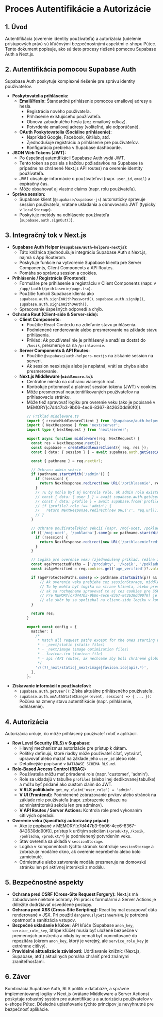 # Proces Autentifikácie a Autorizácie

## 1. Úvod

Autentifikácia (overenie identity používateľa) a autorizácia (udelenie prístupových práv) sú kľúčovými bezpečnostnými aspektmi e-shopu Pútec. Tento dokument popisuje, ako sú tieto procesy riešené pomocou Supabase Auth a Next.js.

## 2. Autentifikácia pomocou Supabase Auth

Supabase Auth poskytuje komplexné riešenie pre správu identity používateľov.

*   **Poskytovatelia prihlásenia:**
    *   **Email/Heslo:** Štandardné prihlásenie pomocou emailovej adresy a hesla.
        *   Registrácia nového používateľa.
        *   Prihlásenie existujúceho používateľa.
        *   Obnova zabudnutého hesla (cez emailový odkaz).
        *   Potvrdenie emailovej adresy (voliteľné, ale odporúčané).
    *   **OAuth Poskytovatelia (Sociálne prihlásenie):**
        *   Napríklad Google, Facebook, GitHub, atď.
        *   Zjednodušuje registráciu a prihlásenie pre používateľov.
        *   Konfigurácia prebieha v Supabase dashboarde.
*   **JSON Web Tokens (JWT):**
    *   Po úspešnej autentifikácii Supabase Auth vydá JWT.
    *   Tento token sa posiela s každou požiadavkou na Supabase (a prípadne na chránené Next.js API routes) na overenie identity používateľa.
    *   JWT obsahuje informácie o používateľovi (napr. `user_id`, `email`) a expiračný čas.
    *   Môže obsahovať aj vlastné claims (napr. rolu používateľa).
*   **Správa session:**
    *   Supabase klient (`@supabase/supabase-js`) automaticky spravuje session používateľa, vrátane ukladania a obnovovania JWT (typicky v `localStorage`).
    *   Poskytuje metódy na odhlásenie používateľa (`supabase.auth.signOut()`).

## 3. Integračný tok v Next.js

*   **Supabase Auth Helper (`@supabase/auth-helpers-nextjs`):**
    *   Táto knižnica zjednodušuje integráciu Supabase Auth s Next.js, najmä s App Routerom.
    *   Poskytuje funkcie na vytvorenie Supabase klienta pre Server Components, Client Components a API Routes.
    *   Pomáha so správou session a cookies.
*   **Prihlásenie / Registrácia (Frontend):**
    *   Formuláre pre prihlásenie a registráciu v Client Components (napr. v `/app/(auth)/prihlasenie/page.tsx`).
    *   Použitie funkcií Supabase klienta ako `supabase.auth.signInWithPassword()`, `supabase.auth.signUp()`, `supabase.auth.signInWithOAuth()`.
    *   Spracovanie úspešných odpovedí a chýb.
*   **Ochrana Rout (Client-side & Server-side):**
    *   **Client Components:**
        *   Použitie React Contextu na zdieľanie stavu prihlásenia.
        *   Podmienené renderovanie alebo presmerovanie na základe stavu prihlásenia.
        *   Príklad: Ak používateľ nie je prihlásený a snaží sa dostať do `/kosik`, presmeruje sa na `/prihlasenie`.
    *   **Server Components & API Routes:**
        *   Použitie `@supabase/auth-helpers-nextjs` na získanie session na serveri.
        *   Ak session neexistuje alebo je neplatná, vráti sa chyba alebo presmerovanie.
    *   **Next.js Middleware (`middleware.ts`):**
        *   Centrálne miesto na ochranu viacerých rout.
        *   Kontroluje prítomnosť a platnosť session tokenu (JWT) v cookies.
        *   Môže presmerovať neautentifikovaných používateľov na prihlasovaciu stránku.
        *   Môže tiež spravovať logiku pre overenie veku (ako je popísané v MEMORY[c7d447b3-9b06-4ec6-8367-842630dd90f0]).
            ```typescript
            // Príklad middleware.ts
            import { createMiddlewareClient } from '@supabase/auth-helpers-nextjs';
            import { NextResponse } from 'next/server';
            import type { NextRequest } from 'next/server';

            export async function middleware(req: NextRequest) {
              const res = NextResponse.next();
              const supabase = createMiddlewareClient({ req, res });
              const { data: { session } } = await supabase.auth.getSession();

              const { pathname } = req.nextUrl;

              // Ochrana admin sekcie
              if (pathname.startsWith('/admin')) {
                if (!session) {
                  return NextResponse.redirect(new URL('/prihlasenie', req.url));
                }
                // Tu by mohla byť aj kontrola role, ak admin rola existuje
                // const { data: { user } } = await supabase.auth.getUser();
                // const { data: profile } = await supabase.from('profiles').select('role').eq('id', user?.id).single();
                // if (profile?.role !== 'admin') {
                //   return NextResponse.redirect(new URL('/', req.url)); // Alebo na stránku s chybou prístupu
                // }
              }

              // Ochrana používateľských sekcií (napr. /moj-ucet, /pokladna)
              if (['/moj-ucet', '/pokladna'].some(p => pathname.startsWith(p))) {
                if (!session) {
                  return NextResponse.redirect(new URL('/prihlasenie?redirect_to=' + pathname, req.url));
                }
              }

              // Logika pre overenie veku (zjednodušený príklad, reálna implementácia môže byť v sessionStorage)
              const ageProtectedPaths = ['/produkty', '/kosik', '/pokladna', '/produkt/'];
              const isAgeVerified = req.cookies.get('age_verified')?.value === 'true';

              if (ageProtectedPaths.some(p => pathname.startsWith(p)) && !isAgeVerified && !sessionStorage.getItem('ageVerified')) {
                  // Ak overenie veku prebieha cez sessionStorage, middleware to priamo neuvidí.
                  // Tu by mohla byť logika na strane klienta, alebo presmerovanie na stránku overenia veku,
                  // ak sa rozhodneme spravovať to aj cez cookies pre SSR/middleware.
                  // Pre MEMORY[c7d447b3-9b06-4ec6-8367-842630dd90f0] je to riešené cez sessionStorage, takže middleware by to nemal blokovať priamo,
                  // ale skôr by sa spoliehal na client-side logiku v komponentoch.
              }

              return res;
            }

            export const config = {
              matcher: [
                /*
                 * Match all request paths except for the ones starting with:
                 * - _next/static (static files)
                 * - _next/image (image optimization files)
                 * - favicon.ico (favicon file)
                 * - api (API routes, ak nechceme aby boli chránené globálne tu)
                 */
                '/((?!_next/static|_next/image|favicon.ico|api).*)',
              ],
            };
            ```
*   **Získavanie informácií o používateľovi:**
    *   `supabase.auth.getUser()`: Získa aktuálne prihláseného používateľa.
    *   `supabase.auth.onAuthStateChange((event, session) => { ... })`: Počúva na zmeny stavu autentifikácie (napr. prihlásenie, odhlásenie).

## 4. Autorizácia

Autorizácia určuje, čo môže prihlásený používateľ robiť v aplikácii.

*   **Row Level Security (RLS) v Supabase:**
    *   Hlavný mechanizmus autorizácie pre prístup k dátam.
    *   Politiky definujú, ktoré riadky môže používateľ čítať, vytvárať, upravovať alebo mazať na základe jeho `user_id` alebo role.
    *   Detailnejšie popísané v `DATABASE_SCHEMA_RLS.md`.
*   **Role-Based Access Control (RBAC):**
    *   Používatelia môžu mať priradené role (napr. 'customer', 'admin').
    *   Role sa ukladajú v tabuľke `profiles` (alebo inej dedikovanej tabuľke) a môžu byť pridané ako custom claim do JWT.
    *   **V RLS politikách:** `get_my_claim('user_role') = 'admin'`.
    *   **V UI (Frontend):** Podmienené zobrazovanie prvkov alebo stránok na základe role používateľa (napr. zobrazenie odkazu na administrátorskú sekciu len pre adminov).
    *   **V API Routes / Server Actions:** Kontrola role pred vykonaním citlivých operácií.
*   **Overenie veku (špecifický autorizačný prípad):**
    *   Ako je popísané v MEMORY[c7d447b3-9b06-4ec6-8367-842630dd90f0], prístup k určitým sekciám (`/produkty`, `/kosik`, `/pokladna`, `/produkt/*`) je podmienený potvrdením veku.
    *   Stav overenia sa ukladá v `sessionStorage`.
    *   Logika v komponentoch týchto stránok kontroluje `sessionStorage` a zobrazuje modálne okno, ak overenie neprebehlo alebo bolo zamietnuté.
    *   Odmietnutie alebo zatvorenie modálu presmeruje na domovskú stránku len pri aktívnej interakcii z modálu.

## 5. Bezpečnostné aspekty

*   **Ochrana pred CSRF (Cross-Site Request Forgery):** Next.js má zabudované niektoré ochrany. Pri práci s formulármi a Server Actions je dôležité dodržiavať osvedčené postupy.
*   **Ochrana pred XSS (Cross-Site Scripting):** React by mal escapovať dáta renderované v JSX. Pri použití `dangerouslySetInnerHTML` je potrebná opatrnosť a sanitizácia vstupov.
*   **Bezpečné ukladanie kľúčov:** API kľúče (Supabase `anon_key`, `service_role_key`, Stripe kľúče) musia byť uložené bezpečne v premenných prostredia a nikdy by nemali byť commitované do repozitára (okrem `anon_key`, ktorý je verejný, ale `service_role_key` je extrémne citlivý).
*   **Pravidelné aktualizácie závislostí:** Udržiavanie knižníc (Next.js, Supabase, atď.) aktuálnych pomáha chrániť pred známymi zraniteľnosťami.

## 6. Záver

Kombinácia Supabase Auth, RLS politík v databáze, a správne implementovanej logiky v Next.js (vrátane Middleware a Server Actions) poskytuje robustný systém pre autentifikáciu a autorizáciu používateľov v e-shope Pútec. Dôsledné uplatňovanie týchto princípov je nevyhnutné pre bezpečnosť aplikácie.
